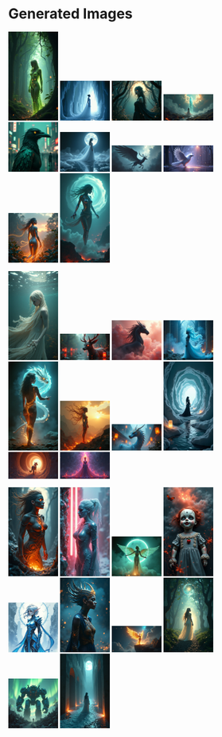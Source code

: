 # Generated Images



<img src="2025_07_04_01.png" width="100"/> <img src="2025_07_04_02.png" width="100"/> <img src="2025_07_04_03.png" width="100"/> <img src="2025_07_04_04.png" width="100"/> <img src="2025_07_04_05.png" width="100"/> <img src="2025_07_04_06.png" width="100"/> <img src="2025_07_04_07.png" width="100"/> <img src="2025_07_04_08.png" width="100"/> <img src="2025_07_04_09.png" width="100"/> <img src="2025_07_04_10.png" width="100"/>

<img src="2025_07_04_11.png" width="100"/> <img src="2025_07_04_12.png" width="100"/> <img src="2025_07_04_13.png" width="100"/> <img src="2025_07_04_14.png" width="100"/> <img src="2025_07_04_15.png" width="100"/> <img src="2025_07_04_16.png" width="100"/> <img src="2025_07_04_17.png" width="100"/> <img src="2025_07_04_18.png" width="100"/> <img src="2025_07_04_19.png" width="100"/> <img src="2025_07_04_20.png" width="100"/>

<img src="2025_07_04_21.png" width="100"/> <img src="2025_07_04_22.png" width="100"/> <img src="2025_07_04_23.png" width="100"/> <img src="2025_07_04_24.png" width="100"/> <img src="2025_07_04_25.png" width="100"/> <img src="2025_07_04_26.png" width="100"/> <img src="2025_07_04_27.png" width="100"/> <img src="2025_07_04_28.png" width="100"/> <img src="2025_07_04_29.png" width="100"/> <img src="2025_07_04_30.png" width="100"/>